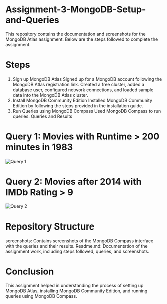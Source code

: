 # Assignment-3-MongoDB-Setup-and-Queries
This repository contains the documentation and screenshots for the MongoDB Atlas assignment. Below are the steps followed to complete the assignment.

# Steps
1. Sign up MongoDB Atlas
Signed up for a MongoDB account following the MongoDB Atlas registration link.
Created a free cluster, added a database user, configured network connections, and loaded sample data into the MongoDB Atlas cluster.
2. Install MongoDB Community Edition
Installed MongoDB Community Edition by following the steps provided in the installation guide.
3. Run Queries using MongoDB Compass
Used MongoDB Compass to run queries.
Queries and Results

# Query 1: Movies with Runtime > 200 minutes in 1983
![Query 1](https://github.com/infernalkernel/Assignment-3-MongoDB-Setup-and-Queries/assets/120430168/9a67172e-5360-44b8-9810-a73fba3529b4)

# Query 2: Movies after 2014 with IMDb Rating > 9
![Query 2](https://github.com/infernalkernel/Assignment-3-MongoDB-Setup-and-Queries/assets/120430168/ced0eff2-3f7f-4b63-9895-b37130beef14)

# Repository Structure
screenshots: Contains screenshots of the MongoDB Compass interface with the queries and their results.
Readme.md: Documentation of the assignment work, including steps followed, queries, and screenshots.
# Conclusion
This assignment helped in understanding the process of setting up MongoDB Atlas, installing MongoDB Community Edition, and running queries using MongoDB Compass.
